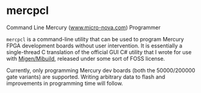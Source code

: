 # mercpcl
Command Line Mercury (www.micro-nova.com) Programmer

```mercpcl``` is a command-line utility that can be used to program Mercury FPGA development boards without user intervention.
It is essentially a single-thread C translation of the official GUI C# utility that I wrote for use with [Migen/Mibuild](https://github.com/m-labs/migen), released under some sort of FOSS license.

Currently, only programming Mercury dev boards (both the 50000/200000 gate variants) are supported.
Writing arbitrary data to flash and improvements in programming time will follow.
